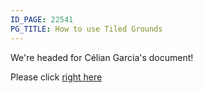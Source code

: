 ```yaml
---
ID_PAGE: 22541
PG_TITLE: How to use Tiled Grounds
---
```

We're headed for Célian Garcia's document!

Please click [right here](http://makina-corpus.com/blog/metier/2014/how-to-use-multimaterials-with-a-tiled-ground-in-babylonjs)
